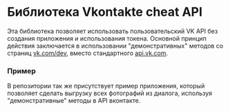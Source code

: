 # Библиотека Vkontakte cheat API
Эта библиотека позволяет использовать пользовательский VK API без создания приложения и использования токена. Основной принцип действия заключается в использовании "демонстративных" методов со страниц [vk.com/dev](https://vk.com/dev), вместо стандартного [api.vk.com](https://api.vk.com).

### Пример
В репозитории так же присутствует пример приложения, который позволяет сделать выгрузку всех фотографий из диалога, используя "демонстративные" методы в API вконтакте.
